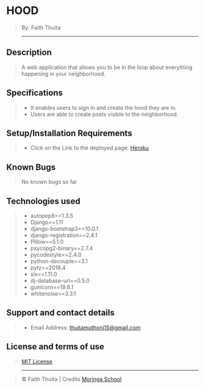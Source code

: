 # HOOD

> By: Faith Thuita

> ------------------------------------------------------------------------------

## Description

> A web application that allows you to be in the loop about everything happening in your neighborhood. 

## Specifications

> - It enables users to sign in and create the hood they are in.
> - Users are able to create posts visible to the neighborhood.


## Setup/Installation Requirements

> - Click on the Link to the deployed page: [Heroku](https://watchhood.herokuapp.com/)

## Known Bugs

> No known bugs so far

## Technologies used

> - autopep8==1.3.5
> - Django==1.11
> - django-bootstrap3==10.0.1
> - django-registration==2.4.1
> - Pillow==5.1.0
> - psycopg2-binary==2.7.4
> - pycodestyle==2.4.0
> - python-decouple==3.1
> - pytz==2018.4
> - six==1.11.0
> - dj-database-url==0.5.0
> - gunicorn==19.8.1
> - whitenoise==3.3.1


## Support and contact details


> - Email Address: thuitamuthoni15@gmail.com

## License and terms of use

> [MIT License](license)

> --------------------------------------------------------------------------------

> © Faith Thuita | Credits [Moringa School](https://moringaschool.com/)
